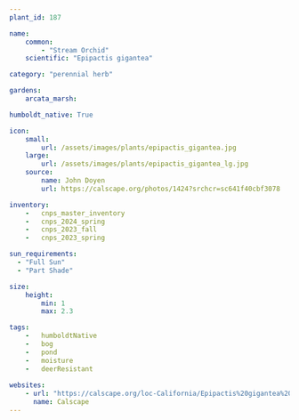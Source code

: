 ```yaml
---
plant_id: 187 

name: 
    common: 
        - "Stream Orchid"  
    scientific: "Epipactis gigantea"  

category: "perennial herb"

gardens:
    arcata_marsh:

humboldt_native: True

icon: 
    small: 
        url: /assets/images/plants/epipactis_gigantea.jpg 
    large: 
        url: /assets/images/plants/epipactis_gigantea_lg.jpg 
    source: 
        name: John Doyen 
        url: https://calscape.org/photos/1424?srchcr=sc641f40cbf3078

inventory: 
    -   cnps_master_inventory
    -   cnps_2024_spring
    -   cnps_2023_fall
    -   cnps_2023_spring

sun_requirements:
  - "Full Sun"
  - "Part Shade"

size:
    height: 
        min: 1 
        max: 2.3

tags:  
    -   humboldtNative
    -   bog
    -   pond
    -   moisture
    -   deerResistant
 
websites: 
    - url: "https://calscape.org/loc-California/Epipactis%20gigantea%20(Stream%20Orchid)"
      name: Calscape
---
```

